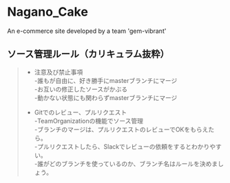 # Nagano_Cake
An e-commerce site developed by a team 'gem-vibrant'  

## ソース管理ルール（カリキュラム抜粋）  
>
>* 注意及び禁止事項  
> -誰もが自由に、好き勝手にmasterブランチにマージ  
> -お互いの修正したソースがかぶる  
> -動かない状態にも関わらずmasterブランチにマージ  
>
>* Gitでのレビュー、プルリクエスト  
> -TeamOrganizationの機能でソース管理  
> -ブランチのマージは、プルリクエストのレビューでOKをもらえたら。  
> -プルリクエストしたら、Slackでレビューの依頼をするとわかりやすい。  
> -誰がどのブランチを使っているのか、ブランチ名はルールを決めましょう。
